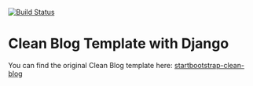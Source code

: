 [![Build Status](https://travis-ci.org/JPBlancoDB/django-clean-blog.svg?branch=master)](https://travis-ci.org/JPBlancoDB/django-clean-blog)
# Clean Blog Template with Django
You can find the original Clean Blog template here: 
[startbootstrap-clean-blog](https://github.com/BlackrockDigital/startbootstrap-clean-blog)

